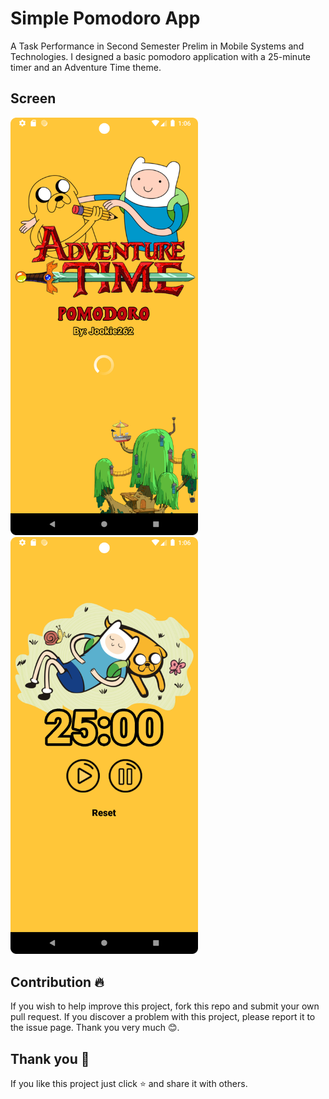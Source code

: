 # Simple Pomodoro App
A Task Performance in Second Semester Prelim in Mobile Systems and Technologies. I designed a basic pomodoro application with a 25-minute timer and an Adventure Time theme. 

## Screen 
<p float="left">
    <img src="screenshot/splashscreen.png" width="300"/>
    <img src="screenshot/mainscreen.png" width="300"/>
</p>

## Contribution 🔥
If you wish to help improve this project, fork this repo and submit your own pull request. If you discover a problem with this project, please report it to the issue page. Thank you very much 😊.

## Thank you 💖
If you like this project just click ⭐ and share it with others.
